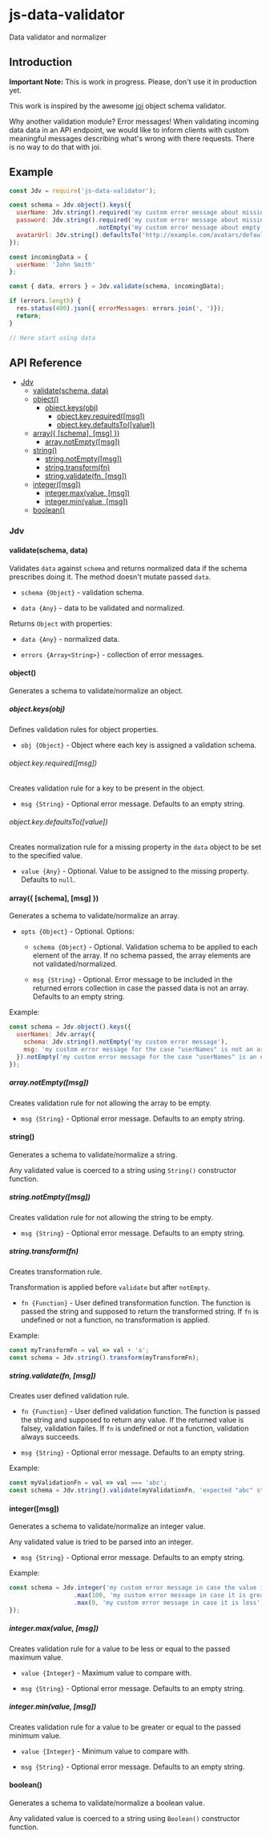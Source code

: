 # js-data-validator

Data validator and normalizer

## Introduction

__Important Note:__ This is work in progress. Please, don't use it in production yet.

This work is inspired by the awesome [joi](https://github.com/hapijs/joi) object schema validator.

Why another validation module? Error messages! When validating incoming data data in an API endpoint, we would like to inform clients with custom meaningful messages describing what's wrong with there requests. There is no way to do that with joi.

## Example

```js
const Jdv = require('js-data-validator');

const schema = Jdv.object().keys({
  userName: Jdv.string().required('my custom error message about missing "userName"'),
  password: Jdv.string().required('my custom error message about missing "password"')
                        .notEmpty('my custom error message about empty "password"'),
  avatarUrl: Jdv.string().defaultsTo('http://example.com/avatars/default')
});

const incomingData = {
  userName: 'John Smith'
};

const { data, errors } = Jdv.validate(schema, incomingData);

if (errors.length) {
  res.status(400).json({ errorMessages: errors.join(', ')});
  return;
}

// Here start using data
```

## API Reference

<!-- START doctoc generated TOC please keep comment here to allow auto update -->
<!-- DON'T EDIT THIS SECTION, INSTEAD RE-RUN doctoc TO UPDATE -->


- [Jdv](#jdv)
  - [validate(schema, data)](#validateschema-data)
  - [object()](#object)
    - [object.keys(obj)](#objectkeysobj)
      - [object.key.required([msg])](#objectkeyrequiredmsg)
      - [object.key.defaultsTo([value])](#objectkeydefaultstovalue)
  - [array({ [schema], [msg] })](#array-schema-msg-)
    - [array.notEmpty([msg])](#arraynotemptymsg)
  - [string()](#string)
    - [string.notEmpty([msg])](#stringnotemptymsg)
    - [string.transform(fn)](#stringtransformfn)
    - [string.validate(fn, [msg])](#stringvalidatefn-msg)
  - [integer([msg])](#integermsg)
    - [integer.max(value, [msg])](#integermaxvalue-msg)
    - [integer.min(value, [msg])](#integerminvalue-msg)
  - [boolean()](#boolean)

<!-- END doctoc generated TOC please keep comment here to allow auto update -->

### Jdv

#### validate(schema, data)

Validates `data` against `schema` and returns normalized data if the schema prescribes doing it. The method doesn't mutate passed `data`.

* `schema {Object}` - validation schema.

* `data {Any}` - data to be validated and normalized.

Returns `Object` with properties:

* `data {Any}` - normalized data.

* `errors {Array<String>}` - collection of error messages.

#### object()

Generates a schema to validate/normalize an object.

##### object.keys(obj)

Defines validation rules for object properties.

* `obj {Object}` - Object where each key is assigned a validation schema.

###### object.key.required([msg])

Creates validation rule for a key to be present in the object.

* `msg {String}` - Optional error message. Defaults to an empty string.

###### object.key.defaultsTo([value])

Creates normalization rule for a missing property in the `data` object to be set to the specified value.

* `value {Any}` - Optional. Value to be assigned to the missing property. Defaults to `null`.

#### array({ [schema], [msg] })

Generates a schema to validate/normalize an array.

* `opts {Object}` - Optional. Options:

  * `schema {Object}` - Optional. Validation schema to be applied to each element of the array. If no schema passed, the array elements are not validated/normalized.

  * `msg {String}` - Optional. Error message to be included in the returned errors collection in case the passed data is not an array. Defaults to an empty string.

Example:

```javascript
const schema = Jdv.object().keys({
  userNames: Jdv.array({
    schema: Jdv.string().notEmpty('my custom error message'),
    msg: 'my custom error message for the case "userNames" is not an array'
  }).notEmpty('my custom error message for the case "userNames" is an empty array')
});
```

##### array.notEmpty([msg])

Creates validation rule for not allowing the array to be empty.

* `msg {String}` - Optional error message. Defaults to an empty string.

#### string()

Generates a schema to validate/normalize a string.

Any validated value is coerced to a string using `String()` constructor function.

##### string.notEmpty([msg])

Creates validation rule for not allowing the string to be empty.

* `msg {String}` - Optional error message. Defaults to an empty string.

##### string.transform(fn)

Creates transformation rule.

Transformation is applied before `validate` but after `notEmpty`.

* `fn {Function}` - User defined transformation function. The function is passed the string and supposed to return the transformed string. If `fn` is undefined or not a function, no transformation is applied.

Example:

```javascript
const myTransformFn = val => val + 'a';
const schema = Jdv.string().transform(myTransformFn);
```

##### string.validate(fn, [msg])

Creates user defined validation rule.

* `fn {Function}` - User defined validation function. The function is passed the string and supposed to return any value. If the returned value is falsey, validation failes. If `fn` is undefined or not a function, validation always succeeds.

* `msg {String}` - Optional error message. Defaults to an empty string.

Example:

```javascript
const myValidationFn = val => val === 'abc';
const schema = Jdv.string().validate(myValidationFn, 'expected "abc" string');
```

#### integer([msg])

Generates a schema to validate/normalize an integer value.

Any validated value is tried to be parsed into an integer.

* `msg {String}` - Optional error message. Defaults to an empty string.

Example:

```javascript
const schema = Jdv.integer('my custom error message in case the value is not an integer')
                  .max(100, 'my custom error message in case it is greater')
                  .max(0, 'my custom error message in case it is less');
});
```

##### integer.max(value, [msg])

Creates validation rule for a value to be less or equal to the passed maximum value.

* `value {Integer}` - Maximum value to compare with.

* `msg {String}` - Optional error message. Defaults to an empty string.

##### integer.min(value, [msg])

Creates validation rule for a value to be greater or equal to the passed minimum value.

* `value {Integer}` - Minimum value to compare with.

* `msg {String}` - Optional error message. Defaults to an empty string.

#### boolean()

Generates a schema to validate/normalize a boolean value.

Any validated value is coerced to a string using `Boolean()` constructor function.
